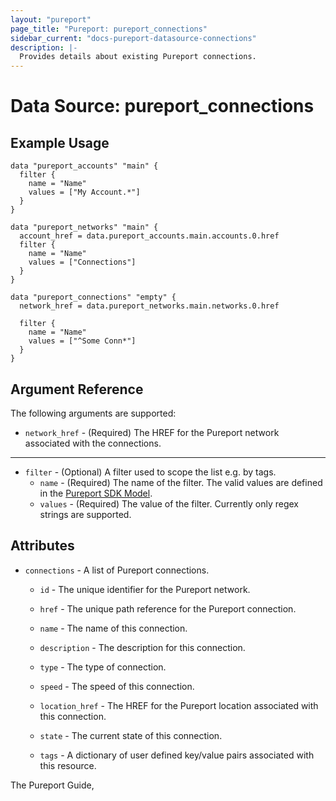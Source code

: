 ```yaml
---
layout: "pureport"
page_title: "Pureport: pureport_connections"
sidebar_current: "docs-pureport-datasource-connections"
description: |-
  Provides details about existing Pureport connections.
---
```


# Data Source: pureport\_connections

## Example Usage

```hcl
data "pureport_accounts" "main" {
  filter {
    name = "Name"
    values = ["My Account.*"]
  }
}

data "pureport_networks" "main" {
  account_href = data.pureport_accounts.main.accounts.0.href
  filter {
    name = "Name"
    values = ["Connections"]
  }
}

data "pureport_connections" "empty" {
  network_href = data.pureport_networks.main.networks.0.href

  filter {
    name = "Name"
    values = ["^Some Conn*"]
  }
}
```

## Argument Reference

The following arguments are supported:

* `network_href` - (Required) The HREF for the Pureport network associated with the connections.

- - -

* `filter` - (Optional) A filter used to scope the list e.g. by tags.
  * `name` - (Required) The name of the filter. The valid values are defined in the [Pureport SDK Model](https://github.com/pureport/pureport-sdk-go/blob/develop/docs/client/Connection.md).
  * `values` - (Required) The value of the filter. Currently only regex strings are supported.

## Attributes

* `connections` - A list of Pureport connections.

    * `id` - The unique identifier for the Pureport network.

    * `href` - The unique path reference for the Pureport connection.

    * `name` - The name of this connection.

    * `description` - The description for this connection.

    * `type` - The type of connection.

    * `speed` - The speed of this connection.

    * `location_href` - The HREF for the Pureport location associated with this connection.

    * `state` - The current state of this connection.

    * `tags` - A dictionary of user defined key/value pairs associated with this resource.


The Pureport Guide, []()
